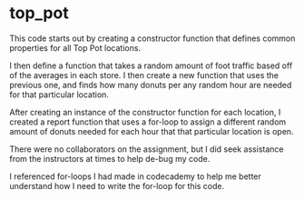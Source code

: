 # top_pot

This code starts out by creating a constructor function that defines 
common properties for all Top Pot locations. 

I then define a function that takes a random amount of foot traffic 
based off of the averages in each store. I then create a new 
function that uses the previous one, and finds how many donuts
per any random hour are needed for that particular location.

After creating an instance of the constructor function for each 
location, I created a report function that uses a for-loop to 
assign a different random amount of donuts needed for each 
hour that that particular location is open. 


There were no collaborators on the assignment, but I did seek 
assistance from the instructors at times to help de-bug my
code. 

I referenced for-loops I had made in codecademy to help me better 
understand how I need to write the for-loop for this code.

